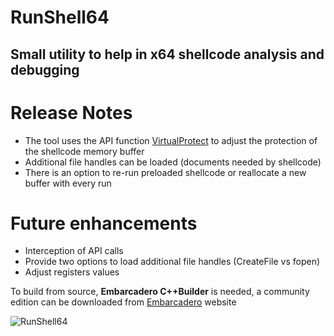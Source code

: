 # RunShell64
## Small utility to help in x64 shellcode analysis and debugging

# Release Notes

-   The tool uses the API function [VirtualProtect](https://docs.microsoft.com/en-us/windows/win32/api/memoryapi/nf-memoryapi-virtualprotect) to adjust the protection of the shellcode memory buffer
-   Additional file handles can be loaded (documents needed by shellcode)
-   There is an option to re-run preloaded shellcode or reallocate a new buffer with every run

# Future enhancements

-   Interception of API calls
-   Provide two options to load additional file handles (CreateFile vs fopen)
-   Adjust registers values

To build from source, **Embarcadero C++Builder** is needed, a community edition can be downloaded from [Embarcadero](https://www.embarcadero.com) website

![RunShell64](https://github.com/nshalabi/RunShell64/blob/master/Art/RunShell64.PNG "RunShell64")